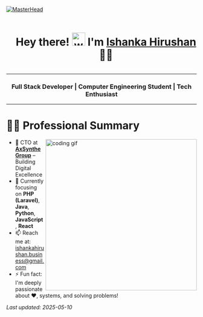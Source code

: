 [![MasterHead](https://cubettech.com/wp-content/uploads/2021/05/WEB-Full-Stack-Developer.jpg)](https://ishankahirushan.github.io)

<div id="user-content-toc">
  <ul align="center">
    <summary>
      <h1 style="display: inline-block">
        Hey there! <img src="https://media.giphy.com/media/hvRJCLFzcasrR4ia7z/giphy.gif" width="35" alt="wave" /> I'm <a href="https://ishankahirushan.github.io/" target="_blank" rel="noopener noreferrer">Ishanka Hirushan</a> 👨‍💻
      </h1>
    </summary>
  </ul>
</div>

<hr>

<h3 align="center">Full Stack Developer | Computer Engineering Student | Tech Enthusiast</h3>

<hr>

# 👨‍💻 Professional Summary

<img align="right" width="400" src="https://media.giphy.com/media/qgQUggAC3Pfv687qPC/giphy.gif" alt="coding gif"/>

- 💼 CTO at [**AxSynthe Group**](https://www.axsynthegroup.me) – Building Digital Excellence
- 🌱 Currently focusing on **PHP (Laravel)**, **Java**, **Python**, **JavaScript**, **React**
- 📫 Reach me at: [ishankahirushan.business@gmail.com](mailto:ishankahirushan.business@gmail.com)
- ⚡ Fun fact: I'm deeply passionate about ❤️, systems, and solving problems!

*Last updated: 2025-05-10*


